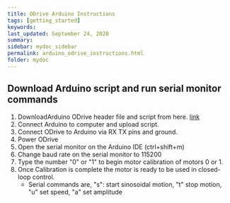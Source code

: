 ```yaml
---
title: ODrive Arduino Instructions
tags: [getting_started]
keywords: 
last_updated: September 24, 2020
summary: 
sidebar: mydoc_sidebar
permalink: arduino_odrive_instructions.html
folder: mydoc
---
```


## Download Arduino script and run serial monitor commands

1. DownloadArduino ODrive header file and script from here. [link](https://github.com/shinerboy/ODrive-Arduino/tree/master/ODriveArduinoTest02)
2. Connect Arduino to computer and upload script.
3. Connect ODrive to Arduino via RX TX pins and ground.
4. Power ODrive
5. Open the serial monitor on the Arduino IDE (ctrl+shift+m)
6. Change baud rate on the serial monitor to 115200
7. Type the number "0" or "1" to begin motor calibration of motors 0 or 1.
8. Once Calibration is complete the motor is ready to be used in closed-loop control.
    * Serial commands are, "s": start sinosoidal motion, "t" stop motion, "u" set speed, "a" set amplitude